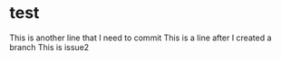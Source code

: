 # test
This is another line that I need to commit
This is a line after I created a branch
This is issue2

